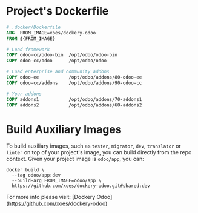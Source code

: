 # Project's Dockerfile
```dockerfile
# .docker/Dockerfile
ARG  FROM_IMAGE=xoes/dockery-odoo
FROM ${FROM_IMAGE}

# Load framework
COPY odoo-cc/odoo-bin  /opt/odoo/odoo-bin
COPY odoo-cc/odoo      /opt/odoo/odoo

# Load enterprise and community addons
COPY odoo-ee           /opt/odoo/addons/80-odoo-ee
COPY odoo-cc/addons    /opt/odoo/addons/90-odoo-cc

# Your addons
COPY addons1           /opt/odoo/addons/70-addons1
COPY addons2           /opt/odoo/addons/60-addons2
```

# Build Auxiliary Images

To build auxiliary images, such as `tester`, `migrator`, `dev`, `translator` or `linter` on top of your project's image, you can build directly from the repo context.
Given your project image is `odoo/app`, you can:

	docker build \
	  --tag odoo/app:dev
	  --build-arg FROM_IMAGE=odoo/app \
	  https://github.com/xoes/dockery-odoo.git#shared:dev


For more info please visit: [Dockery Odoo] (https://github.com/xoes/dockery-odoo)